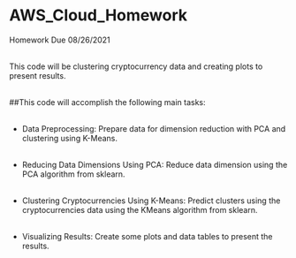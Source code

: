 # AWS_Cloud_Homework

Homework Due 08/26/2021</br></br>

This code will be clustering cryptocurrency data and creating plots to present results.</br></br>

##This code will accomplish the following main tasks:</br></br>

- Data Preprocessing: Prepare data for dimension reduction with PCA and clustering using K-Means.</br></br>

- Reducing Data Dimensions Using PCA: Reduce data dimension using the PCA algorithm from sklearn.</br></br>

- Clustering Cryptocurrencies Using K-Means: Predict clusters using the cryptocurrencies data using the KMeans algorithm from sklearn.</br></br>

- Visualizing Results: Create some plots and data tables to present the results.
